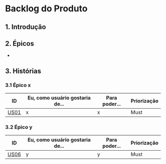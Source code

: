 # Backlog do Produto

## 1. Introdução


## 2. Épicos

* 

## 3. Histórias

### 3.1 Épico x
| ID | Eu, como usuário gostaria de... | Para poder... | Priorização |
|---|---|---|---|
| [US01](https://github.com/fga-eps-mds/) | x | x | Must |

### 3.2 Épico y
| ID | Eu, como usuário gostaria de... | Para poder... | Priorização |
|---|---|---|---|
| [US06](https://github.com/fga-eps-mds/2020.1-stay-safe-docs/) | y | y | Must |


